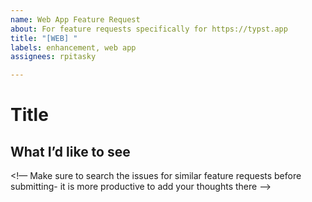 ```yaml
---
name: Web App Feature Request
about: For feature requests specifically for https://typst.app
title: "[WEB] "
labels: enhancement, web app
assignees: rpitasky

---
```


# Title
## What I’d like to see

<!— Make sure to search the issues for similar feature requests before submitting- it is more productive to add your thoughts there —>
